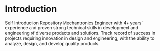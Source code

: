 # Introduction
Self Introduction Repository
Mechantronics Engineer with 4+ years’ experience and proven strong technical skills in development and engineering of diverse products and solutions. Track record of success in projects requiring innovation in design and engineering, with the ability to analyze, design, and develop quality products.
